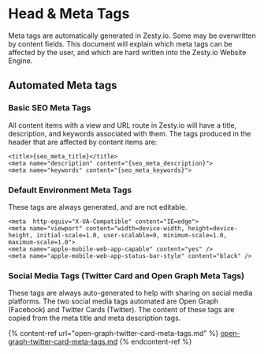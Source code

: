 # Head & Meta Tags

Meta tags are automatically generated in Zesty.io. Some may be overwritten by content fields. This document will explain which meta tags can be affected by the user, and which are hard written into the Zesty.io Website Engine.

## Automated Meta tags

### Basic SEO Meta Tags

All content items with a view and URL route in Zesty.io will have a title, description, and keywords associated with them. The tags produced in the header that are affected by content items are:

```markup
<title>{seo_meta_title}</title>
<meta name="description" content="{seo_meta_description}">
<meta name="keywords" content="{seo_meta_keywords}">
```

### Default Environment Meta Tags

These tags are always generated, and are not editable.

```markup
<meta  http-equiv="X-UA-Compatible" content="IE=edge">
<meta name="viewport" content="width=device-width, height=device-height, initial-scale=1.0, user-scalable=0, minimum-scale=1.0, maximum-scale=1.0">
<meta name="apple-mobile-web-app-capable" content="yes" />
<meta name="apple-mobile-web-app-status-bar-style" content="black" />
```

### Social Media Tags (Twitter Card and Open Graph Meta Tags)

These tags are always auto-generated to help with sharing on social media platforms. The two social media tags automated are Open Graph (Facebook) and Twitter Cards (Twitter). The content of these tags are copied from the meta title and meta description tags.

{% content-ref url="open-graph-twitter-card-meta-tags.md" %}
[open-graph-twitter-card-meta-tags.md](open-graph-twitter-card-meta-tags.md)
{% endcontent-ref %}
